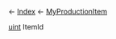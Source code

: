 ← [Index](Api-Index) ← [MyProductionItem](Sandbox.ModAPI.Ingame.MyProductionItem)

[uint](System.UInt32) ItemId